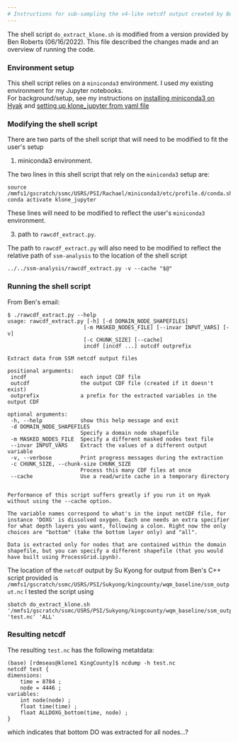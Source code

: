 ```yaml
---
# Instructions for sub-sampling the v4-like netcdf output created by Bens' C++ script 
---
```


The shell script `do_extract_klone.sh` is modified from a version provided by Ben Roberts (06/16/2022).
This file described the changes made and an overview of running the code.

### Environment setup
This shell script relies on a `miniconda3` environment.  I used my existing environment for my Jupyter notebooks.  
For background/setup, see my instructions on [installing miniconda3 on Hyak](https://github.com/RachaelDMueller/KingCounty-Rachael/blob/main/docs/HyakOnboarding.md#install-miniconda3-in-lab-workspace) 
and [setting up klone_jupyter from yaml file](https://github.com/RachaelDMueller/KingCounty-Rachael/blob/main/docs/HyakOnboarding.md#create-a-miniconda-environment-using-a-yaml-file)

### Modifying the shell script
There are two parts of the shell script that will need to be modified to fit the user's setup
1. miniconda3 environment.  
  
  The two lines in this shell script that rely on the `miniconda3` setup are:
  ```
  source /mmfs1/gscratch/ssmc/USRS/PSI/Rachael/miniconda3/etc/profile.d/conda.sh
  conda activate klone_jupyter
  ```
  These lines will need to be modified to reflect the user's `miniconda3` environment. 

3. path to `rawcdf_extract.py`.

The path to `rawcdf_extract.py` will also need to be modified to reflect the relative path of `ssm-analysis` to the location of the shell script
```
../../ssm-analysis/rawcdf_extract.py -v --cache "$@"
```
### Running the shell script
From Ben's email:
```
$ ./rawcdf_extract.py --help
usage: rawcdf_extract.py [-h] [-d DOMAIN_NODE_SHAPEFILES]
                        [-m MASKED_NODES_FILE] [--invar INPUT_VARS] [-v]
                        [-c CHUNK_SIZE] [--cache]
                        incdf [incdf ...] outcdf outprefix

Extract data from SSM netcdf output files

positional arguments:
 incdf                 each input CDF file
 outcdf                the output CDF file (created if it doesn't exist)
 outprefix             a prefix for the extracted variables in the output CDF

optional arguments:
 -h, --help            show this help message and exit
 -d DOMAIN_NODE_SHAPEFILES
                       Specify a domain node shapefile
 -m MASKED_NODES_FILE  Specify a different masked nodes text file
 --invar INPUT_VARS    Extract the values of a different output variable
 -v, --verbose         Print progress messages during the extraction
 -c CHUNK_SIZE, --chunk-size CHUNK_SIZE
                       Process this many CDF files at once
 --cache               Use a read/write cache in a temporary directory


Performance of this script suffers greatly if you run it on Hyak
without using the --cache option.

The variable names correspond to what's in the input netCDF file, for
instance 'DOXG' is dissolved oxygen. Each one needs an extra specifier
for what depth layers you want, following a colon. Right now the only
choices are "bottom" (take the bottom layer only) and "all".

Data is extracted only for nodes that are contained within the domain
shapefile, but you can specify a different shapefile (that you would
have built using ProcessGrid.ipynb).

```
The location of the `netcdf` output by Su Kyong for output from Ben's C++ script provided is `/mmfs1/gscratch/ssmc/USRS/PSI/Sukyong/kingcounty/wqm_baseline/ssm_output.nc`
I tested the script using 
```
sbatch do_extract_klone.sh '/mmfs1/gscratch/ssmc/USRS/PSI/Sukyong/kingcounty/wqm_baseline/ssm_output.nc' 'test.nc' 'ALL'
```
### Resulting netcdf
The resulting `test.nc` has the following metatdata:
```
(base) [rdmseas@klone1 KingCounty]$ ncdump -h test.nc
netcdf test {
dimensions:
	time = 8784 ;
	node = 4446 ;
variables:
	int node(node) ;
	float time(time) ;
	float ALLDOXG_bottom(time, node) ;
}
```
which indicates that bottom DO was extracted for all nodes...?
